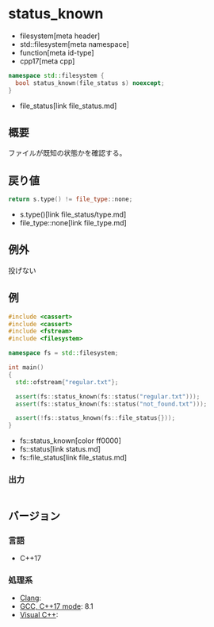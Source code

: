 # status_known
* filesystem[meta header]
* std::filesystem[meta namespace]
* function[meta id-type]
* cpp17[meta cpp]

```cpp
namespace std::filesystem {
  bool status_known(file_status s) noexcept;
}
```
* file_status[link file_status.md]

## 概要
ファイルが既知の状態かを確認する。


## 戻り値
```cpp
return s.type() != file_type::none;
```
* s.type()[link file_status/type.md]
* file_type::none[link file_type.md]


## 例外
投げない


## 例
```cpp example
#include <cassert>
#include <cassert>
#include <fstream>
#include <filesystem>

namespace fs = std::filesystem;

int main()
{
  std::ofstream{"regular.txt"};

  assert(fs::status_known(fs::status("regular.txt")));
  assert(fs::status_known(fs::status("not_found.txt")));

  assert(!fs::status_known(fs::file_status{}));
}
```
* fs::status_known[color ff0000]
* fs::status[link status.md]
* fs::file_status[link file_status.md]

### 出力
```
```

## バージョン
### 言語
- C++17

### 処理系
- [Clang](/implementation.md#clang):
- [GCC, C++17 mode](/implementation.md#gcc): 8.1
- [Visual C++](/implementation.md#visual_cpp):
